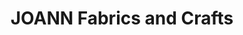 ---
title: "JOANN Fabrics and Crafts"
url: /mohawk-market-place/joann-fabrics-and-crafts/
shop: craft
---